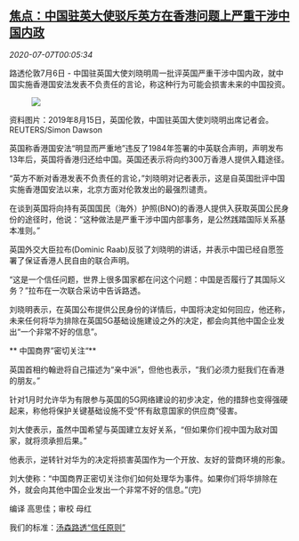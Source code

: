 <!--1594081401000-->
[焦点：中国驻英大使驳斥英方在香港问题上严重干涉中国内政](https://cn.reuters.com/article/chinese-ambassadorbritain-0706-mon-idCNKBS248008)
------

<div><i>2020-07-07T00:05:34</i></div><div class="StandardArticleBody_body"><p>路透伦敦7月6日 - 中国驻英国大使刘晓明周一批评英国严重干涉中国内政，就中国实施香港国安法发表不负责任的言论，称这种行为可能会损害未来的中国投资。 </p><div class="PrimaryAsset_container"><div class="Image_container" tabindex="-1"><figure class="Image_zoom" style="padding-bottom:"><div class="LazyImage_container LazyImage_dark" style="background-image:none"><img src="//s3.reutersmedia.net/resources/r/?m=02&amp;d=20200707&amp;t=2&amp;i=1524831644&amp;r=LYNXMPEG66005&amp;w=600" aria-label="资料图片：2019年8月15日，英国伦敦，中国驻英国大使刘晓明出席记者会。REUTERS/Simon Dawson"/><div class="LazyImage_image LazyImage_fallback" style="background-image:url(//s3.reutersmedia.net/resources/r/?m=02&amp;d=20200707&amp;t=2&amp;i=1524831644&amp;r=LYNXMPEG66005&amp;w=600);background-position:center center;background-color:inherit"></div></div><div class="Image_expand-button" aria-label="Expand Image Slideshow" role="button" tabindex="0"></div></figure><figcaption><div class="Image_caption"><span>资料图片：2019年8月15日，英国伦敦，中国驻英国大使刘晓明出席记者会。REUTERS/Simon Dawson</span></div></figcaption></div></div><p>英国称香港国安法“明显而严重地”违反了1984年签署的中英联合声明，声明发布13年后，英国将香港归还给中国。英国还表示将向约300万香港人提供入籍途径。 </p><p>“英方不断对香港发表不负责任的言论，”刘晓明对记者表示，这是自英国批评中国实施香港国安法以来，北京方面对伦敦发出的最强烈谴责。 </p><p>在谈到英国将向持有英国国民（海外）护照(BNO)的香港人提供入获取英国公民身份的途径时，他说：“这种做法是严重干涉中国内部事务，是公然践踏国际关系基本准则。” </p><p>英国外交大臣拉布(Dominic Raab)反驳了刘晓明的讲话，并表示中国已经自愿签署了保证香港人民自由的联合声明。 </p><p>“这是一个信任问题，世界上很多国家都在问这个问题：中国是否履行了其国际义务？”拉布在一次联合采访中告诉路透。 </p><p>刘晓明表示，在英国公布提供公民身份的详情后，中国将决定如何回应，他还称，未来任何将华为排除在英国5G基础设施建设之外的决定，都会向其他中国企业发出“一个非常不好的信息”。 </p><p>** 中国商界”密切关注“**  </p><p>英国首相约翰逊将自己描述为“亲中派”，但他也表示，“我们必须力挺我们在香港的朋友。” </p><p>针对1月时允许华为有限参与英国的5G网络建设的初步决定，他的措辞也变得强硬起来，称他将保护关键基础设施不受“怀有敌意国家的供应商”侵害。 </p><p>刘大使表示，虽然中国希望与英国建立友好关系，“但如果你们视中国为敌对国家，就将须承担后果。” </p><p>他表示，逆转针对华为的决定将损害英国作为一个开放、友好的营商环境的形象。 </p><p>刘大使称：“中国商界正密切关注你们如何处理华为事件。如果你们将华排除在外，就会向其他中国企业发出一个非常不好的信息。”(完) </p><div class="Attribution_container"><div class="Attribution_attribution"><p class="Attribution_content">编译 高思佳；审校 母红 </p></div></div><div class="StandardArticleBody_trustBadgeContainer"><span class="StandardArticleBody_trustBadgeTitle">我们的标准：</span><span class="trustBadgeUrl"><a href="https://www.thomsonreuters.cn/content/dam/openweb/documents/pdf/china/brochures/about-us-1.pdf">汤森路透“信任原则”</a></span></div></div>
